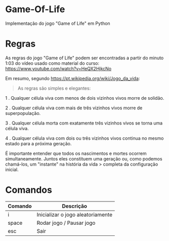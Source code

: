 # Game-Of-Life
Implementação do jogo "Game of Life" em Python


# Regras
As regras do jogo "Game of Life" podem ser encontradas a partir do minuto 1:03 do vídeo usado como material do curso: https://www.youtube.com/watch?v=HeQX2HjkcNo

Em resumo, segundo https://pt.wikipedia.org/wiki/Jogo_da_vida:
> As regras são simples e elegantes:
> 
  1 . Qualquer célula viva com menos de dois vizinhos vivos morre de solidão.
  
  2 . Qualquer célula viva com mais de três vizinhos vivos morre de superpopulação.
  
  3 . Qualquer célula morta com exatamente três vizinhos vivos se torna uma célula viva.
  
  4 . Qualquer célula viva com dois ou três vizinhos vivos continua no mesmo estado para a próxima geração.
  
 É importante entender que todos os nascimentos e mortes ocorrem simultaneamente. Juntos eles constituem uma geração ou, como podemos chamá-los, um "instante" na história da vida > completa da configuração inicial.


# Comandos
| Comando | Descrição |
| ------- | ------------- |
| i       | Inicializar o jogo aleatoriamente |
| space   | Rodar jogo / Pausar jogo |
| esc     | Sair  |
